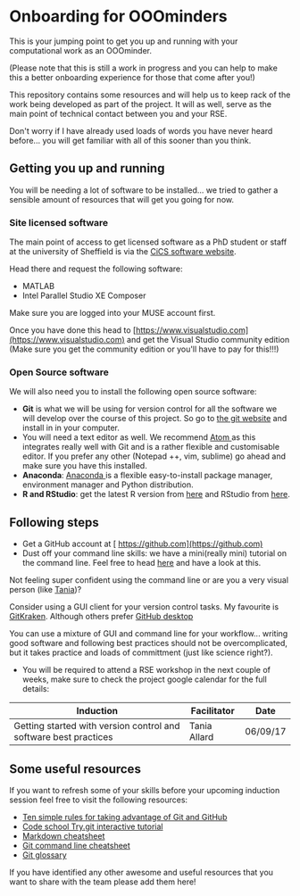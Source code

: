 # Onboarding for OOOminders

This is your jumping point to get you up and running with your computational work as an OOOminder.

(Please note that this is still a work in progress and you can help to make this a better onboarding experience for those that come after you!)

This repository contains some resources and will help us to keep rack of the work being developed as part of the project. It will as well, serve as the main point of technical contact between you and your RSE.

Don't worry if I have already used loads of words you have never heard before... you will get familiar with all of this sooner than you think.


## Getting you up and running
You will be needing a lot of software to be installed... we tried to gather a sensible amount of resources that will get you going for now.

### Site licensed software

The main point of access to get licensed software as a PhD student or staff at the university of Sheffield is via the [CiCS software website](https://www.sheffield.ac.uk/software/).

Head there and request the following software:
- MATLAB
- Intel Parallel Studio XE Composer

Make sure you are logged into your MUSE account first.

Once you have done this head to [https://www.visualstudio.com](https://www.visualstudio.com) and get the Visual Studio community edition (Make sure you get the community edition or you'll have to pay for this!!!)

### Open Source software

We will also need you to install the following open source software:

- **Git** is what we will be using for version control for all the software we will develop over the course of this project. So go to [the git website](https://git-scm.com/book/en/v2/Getting-Started-Installing-Git) and install in in your computer.
- You will need a text editor as well. We recommend [Atom ](https://atom.io) as this integrates really well with Git and is a rather flexible and customisable editor. If you prefer any other (Notepad ++, vim, sublime) go ahead and make sure you have this installed.
- **Anaconda**: [Anaconda ](https://docs.continuum.io/anaconda/install/) is a flexible easy-to-install package manager, environment manager and Python distribution.
- **R and RStudio**: get the latest R version from [here](https://www.r-project.org) and RStudio from [here](https://www.rstudio.com).


## Following steps

- Get a GitHub account at [ https://github.com](https://github.com)
- Dust off your command line skills: we have a mini(really mini) tutorial on the  command line. Feel free to head [here](https://github.com/mikecroucher/Intro_to_HPC/blob/gh-pages/terminal_tutorial.md) and have a look at this.

Not feeling super confident using the command line or are you a very visual person (like [Tania](https://github.com/trallard))?

 Consider using a GUI client for your version control tasks.
My favourite is [GitKraken](https://www.gitkraken.com). Although others prefer [GitHub desktop](https://desktop.github.com)

You can use a mixture of GUI and command line for your workflow... writing good software and following best practices should not be overcomplicated, but it takes practice and loads of committment (just like science right?).

- You will be required to attend a RSE workshop in the next couple of weeks, make sure to check the project google calendar for the full details:


Induction                                                        | Facilitator  | Date     |
|------------------------------------------------------------------|--------------|----------|
| Getting started with version control and software best practices | Tania Allard | 06/09/17 |

## Some useful resources
If you want to refresh some of your skills before your upcoming induction session feel free to visit the following resources:

- [Ten simple rules for taking advantage of Git and GitHub](http://journals.plos.org/ploscompbiol/article?id=10.1371/journal.pcbi.1004947)
- [Code school Try.git interactive tutorial](https://try.github.io/levels/1/challenges/1)
- [Markdown cheatsheet](https://github.com/adam-p/markdown-here/wiki/Markdown-Cheatsheet)
- [Git command line cheatsheet](https://services.github.com/on-demand/downloads/github-git-cheat-sheet.pdf)
- [Git glossary](https://help.github.com/articles/github-glossary/)

If you have identified any other awesome and useful resources that you want to share with the team please add them here!
